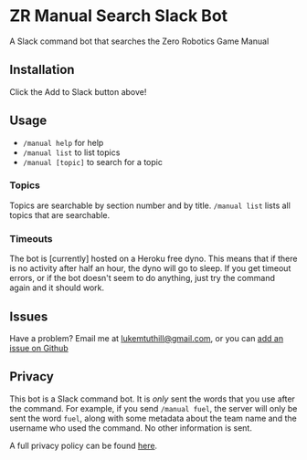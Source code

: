 # ZR Manual Search Slack Bot

A Slack command bot that searches the Zero Robotics Game Manual

## Installation

Click the Add to Slack button above!

## Usage

- `/manual help` for help
- `/manual list` to list topics
- `/manual [topic]` to search for a topic

### Topics

Topics are searchable by section number and by title.
`/manual list` lists all topics that are searchable.

### Timeouts

The bot is [currently] hosted on a Heroku free dyno.
This means that if there is no activity after half an hour, the dyno will go to sleep.
If you get timeout errors, or if the bot doesn't seem to do anything,
just try the command again and it should work.

## Issues

Have a problem? Email me at <lukemtuthill@gmail.com>, or you can [add an issue on Github](https://github.com/lyneca/zrbot/issues/new)

## Privacy

This bot is a Slack command bot. It is _only_ sent the words that you use after the command.
For example, if you send `/manual fuel`, the server will only be sent the word `fuel`, along with
some metadata about the team name and the username who used the command. No other information is sent.

A full privacy policy can be found [here](https://lyneca.github.io/zrbot/privacy).
